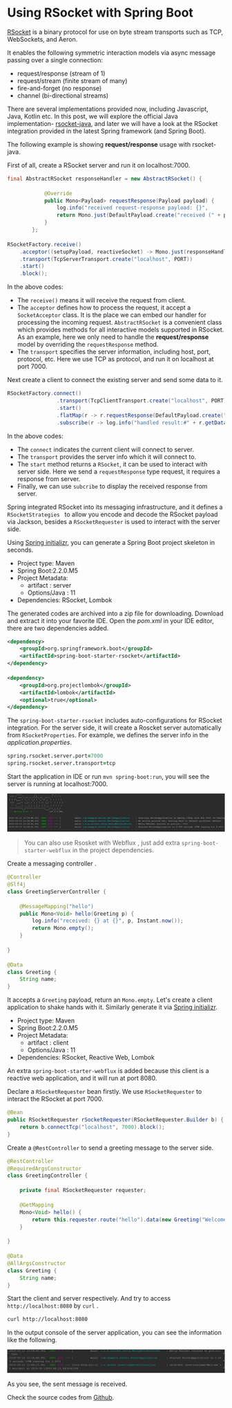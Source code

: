 # Using RSocket with Spring Boot

[RSocket](https://rsocket.io) is a binary protocol for use on byte stream transports such as TCP, WebSockets, and Aeron.

It enables the following symmetric interaction models via async message passing over a single connection:

- request/response (stream of 1)
- request/stream (finite stream of many)
- fire-and-forget (no response)
- channel (bi-directional streams)

There are several implementations provided now, including Javascript, Java, Kotlin etc.  In this post, we will explore the official Java implementation- [rsocket-java](https://github.com/rsocket/rsocket-java), and later we will have a look at the RSocket integration provided in the latest Spring framework (and  Spring Boot).

The following example is showing **request/response** usage with  rsocket-java.

First of all, create a RSocket server and run it on localhost:7000.

```java
final AbstractRSocket responseHandler = new AbstractRSocket() {

            @Override
            public Mono<Payload> requestResponse(Payload payload) {
                log.info("received request-response payload: {}", 				payload.getDataUtf8());
                return Mono.just(DefaultPayload.create("received (" + payload.getDataUtf8() + ") at " + Instant.now()));
            }
        };

RSocketFactory.receive()
    .acceptor((setupPayload, reactiveSocket) -> Mono.just(responseHandler))
    .transport(TcpServerTransport.create("localhost", PORT))
    .start()
    .block();
```



In the above codes:

* The  `receive()` means it will receive the request from client.
* The `acceptor` defines how to process the request, it accept  a `SocketAcceptor`  class.  It is the place we can embed our handler for processing the incoming request.  `AbstractRSocket` is a convenient class which provides methods for all interactive models supported in RSocket. As an example,  here we only need to handle the **request/response**  model by overriding the `requestResponse`  method.
* The `transport`  specifies the server information, including host, port, protocol, etc. Here we use TCP as protocol,  and run it  on localhost at port 7000.

Next create a client to connect the existing server and send some data to it.

```java
RSocketFactory.connect()
                .transport(TcpClientTransport.create("localhost", PORT))
                .start()
                .flatMap(r -> r.requestResponse(DefaultPayload.create("Hello")))
                .subscribe(r -> log.info("handled result:#" + r.getDataUtf8()));
```



In the above codes:

* The `connect` indicates the current client will connect to server.
* The `transport` provides the server info which it will connect to.
* The `start` method returns a `RSocket`, it can be used to interact with server side.  Here we send a `requestResponse` type request, it requires a response from server.
* Finally,  we can  use `subcribe` to  display the received response from server.

Spring integrated RSocket into its messaging infrastructure, and it defines  a `RSocketStrategies ` to allow you encode and decode the RSocket payload via Jackson, besides a `RSocketRequester` is used to interact with the server side.

  

Using  [Spring initializr](https://start.spring.io),  you can generate a Spring Boot project skeleton in seconds.

* Project type: Maven
* Spring Boot:2.2.0.M5
* Project Metadata:
    * artifact : server
    * Options/Java : 11
* Dependencies: RSocket, Lombok

The generated codes are archived into a  zip file for downloading. Download and extract it into your favorite IDE. Open the *pom.xml*  in your IDE editor, there are two dependencies added.

```xml
<dependency>
    <groupId>org.springframework.boot</groupId>
    <artifactId>spring-boot-starter-rsocket</artifactId>
</dependency>

<dependency>
    <groupId>org.projectlombok</groupId>
    <artifactId>lombok</artifactId>
    <optional>true</optional>
</dependency>
```

The `spring-boot-starter-rsocket` includes auto-configurations for RSocket integration.  For the server side, it will create a Roscket server automatically from `RSocketProperties`.  For example, we defines the server info in the *application.properties*.

```pro
spring.rsocket.server.port=7000
spring.rsocket.server.transport=tcp
```

Start the application in IDE  or run `mvn spring-boot:run`,  you will see the server is running at localhost:7000.

![run](./run.png)

> You can also use Rsosket with Webflux , just add extra `spring-boot-starter-webflux` in the project dependencies.

Create a messaging controller . 

```java
@Controller
@Slf4j
class GreetingServerController {

    @MessageMapping("hello")
    public Mono<Void> hello(Greeting p) {
        log.info("received: {} at {}", p, Instant.now());
        return Mono.empty();
    }
    
}

@Data
class Greeting {
    String name;
}
```



It accepts a `Greeting` payload, return an `Mono.empty`.   Let's  create a client application to shake hands with it. Similarly generate it  via  [Spring initializr](https://start.spring.io).

* Project type: Maven
* Spring Boot:2.2.0.M5
* Project Metadata:
    * artifact : client
    * Options/Java : 11
* Dependencies: RSocket, Reactive Web, Lombok

An extra `spring-boot-starter-webflux` is added because this client  is a reactive web application, and it will run at port 8080.  

 Declare a `RSocketRequester`  bean firstly.  We use `RSocketRequester` to interact the RSocket at port 7000.

```java
@Bean
public RSocketRequester rSocketRequester(RSocketRequester.Builder b) {
    return b.connectTcp("localhost", 7000).block();
}
```

Create a `@RestController` to send a greeting message to the server side.

```java
@RestController
@RequiredArgsConstructor
class GreetingController {

    private final RSocketRequester requester;

    @GetMapping
    Mono<Void> hello() {
        return this.requester.route("hello").data(new Greeting("Welcome to Rsocket")).send();
    }

}

@Data
@AllArgsConstructor
class Greeting {
    String name;
}

```

Start the client and server respectively.   And try to  access `http://localhost:8080` by `curl` .

```bash
curl http://localhost:8080
```

In the output console of the server application, you can see the information like the following.

![msg](./msg.png)

As you see, the sent message is received.

Check the source codes from  [Github](https://github.com/hantsy/rsocket-sample).

